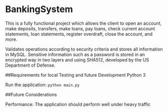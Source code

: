 # BankingSystem

This is a fully functional project which allows the client to open an account, make deposits, transfers, make loans, pay loans, check current account statements, loan statements, register overdraft, close the account, and more.

Validates operations according to security criteria and stores all information in MySQL. Sensitive information such as a password is stored in an encrypted way in two layers and using SHA512, developed by the US Department of Defense.

##Requirements for local Testing and future Development
Python 3

Run the application: `python main.py`

##Future Considerations

Performance: The application should perform well under heavy traffic
